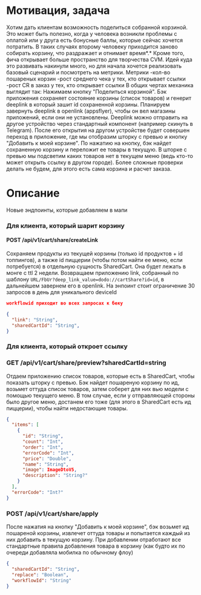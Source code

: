 # Мотивация, задача
Хотим дать клиентам возможность поделиться собранной корзиной. Это может быть полезно, когда у человека возникли проблемы с оплатой или у друга есть бонусные баллы, которые сейчас хочется потратить. В таких случаях второму человеку приходится заново собирать корзину, что раздражает и отнимает время*.* 
Кроме того, фича открывает больше пространство для творчества CVM. Идей куда это развивать накинули много, но для начала хочется реализовать базовый сценарий и посмотреть на метрики.
Метрики
-кол-во пошареных корзин
-рост среднего чека у тех, кто открывает ссылки
-рост CR в заказ у тех, кто открывает ссылки
В общих чертах механика выглядит так:
Нажимаем кнопку "Поделиться корзиной". Бэк приложения сохраняет состояние корзины (список товаров) и генерит deeplink в который зашит id сохраненной корзины. Планируем завернуть deeplink в openlink (appsflyer), чтобы он вел магазины приложений, если они не установлены.
Deeplink можно отправить на другое устройство через стандартный компонент (например скинуть в Telegram). После его открытия на другом устройстве будет совершен переход в приложение, где мы отобразим шторку с превью и кнопку "Добавить к моей корзине". По нажатию на кнопку, бэк найдет сохраненную корзину и переложит ее товары в текущую.
В шторке с превью мы подсветим каких товаров нет в текущем меню (ведь кто-то может открыть ссылку в другом городе). Более сложные проверки делать не будем, для этого есть сама корзина и расчет заказа.
# Описание
Новые эндпоинты, которые добавляем в мапи
### Для клиента, который шарит корзину
#### POST /api/v1/cart/share/createLink
Сохраняем продукты из текущей корзины (только id продуктов + id топпингов), а также id пиццерии (чтобы потом найти ее меню, если потребуется) в отдельную сущность SharedCart. Она будет лежать в монге с ttl 2 недели.
Возвращаем приложению link, собранный по шаблону `URL/FbUr?deep_link_value=dodo://cartShare?id=id`, в дальнейшем завернем его в openlink.
На энпоинт стоит ограничение 30 запросов в день для уникального deviceId
```JSON
workflowid приходит во всех запросах к беку
```
```JSON
{
  "link": "String",
  "sharedCartId": "String",
}
```
### Для клиента, который откроет ссылку
### GET /api/v1/cart/share/preview?sharedCartId=string
Отдаем приложению список товаров, которые есть в SharedCart, чтобы показать шторку с превью. Бэк найдет пошареную корзину по ид, возьмет оттуда список товаров, затем соберет для них вью модели с помощью текущего меню. В том случае, если у отправляющей стороны было другое меню, достанем его тоже (для этого в SharedCart есть ид пиццерии), чтобы найти недостающие товары.
```JSON
{
  "items": [
    {
      "id": "String",
      "count": "Int",
      "order": "Int",
      "errorCode": "Int",
      "price": "Double",
      "name": "String",
      "image": ImageDtoV5, 
      "description": "String?"
    }
  ],
  "errorCode": "Int?"
}
```
### POST /api/v1/cart/share/apply
После нажатия на кнопку "Добавить к моей корзине", бэк возьмет ид пошареной корзины, извлечет оттуда товары и попытается каждый из них добавить в текущую корзину. При добавлении отработают все стандартные правила добавления товара в корзину (как будто их по очереди добавляла мобилка по обычному флоу)
```JSON
{
  "sharedCartId": "String",
  "replace": "Boolean",
  "workflowId": "String"
}
```